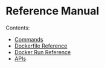 
Reference Manual
===================================================================

Contents:

-   [Commands](commandline/)
-   [Dockerfile Reference](builder/)
-   [Docker Run Reference](run/)
-   [APIs](api/)

